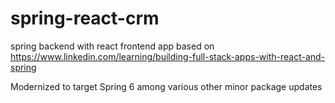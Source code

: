 # spring-react-crm
spring backend with react frontend app based on https://www.linkedin.com/learning/building-full-stack-apps-with-react-and-spring

Modernized to target Spring 6 among various other minor package updates
